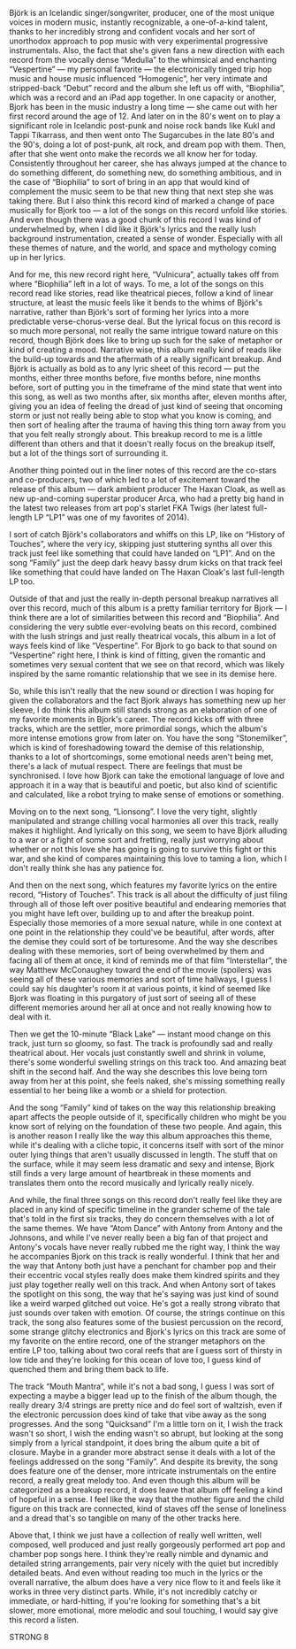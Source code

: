 Björk is an Icelandic singer/songwriter, producer, one of the most unique voices in modern music, instantly recognizable, a one-of-a-kind talent, thanks to her incredibly strong and confident vocals and her sort of unorthodox approach to pop music with very experimental progressive instrumentals. Also, the fact that she's given fans a new direction with each record from the vocally dense “Medulla” to the whimsical and enchanting “Vespertine” — my personal favorite — the electronically tinged trip hop music and house music influenced “Homogenic”, her very intimate and stripped-back “Debut” record and the album she left us off with, “Biophilia”, which was a record and an iPad app together. In one capacity or another, Bjork has been in the music industry a long time — she came out with her first record around the age of 12. And later on in the 80's went on to play a significant role in Icelandic post-punk and noise rock bands like Kukl and Tappi Tíkarrass, and then went onto The Sugarcubes in the late 80's and the 90's, doing a lot of post-punk, alt rock, and dream pop with them. Then, after that she went onto make the records we all know her for today. Consistently throughout her career, she has always jumped at the chance to do something different, do something new, do something ambitious, and in the case of “Biophilia” to sort of bring in an app that would kind of complement the music seem to be that new thing that next step she was taking there. But I also think this record kind of marked a change of pace musically for Bjork too — a lot of the songs on this record unfold like stories. And even though there was a good chunk of this record I was kind of underwhelmed by, when I did like it Björk's lyrics and the really lush background instrumentation, created a sense of wonder. Especially with all these themes of nature, and the world, and space and mythology coming up in her lyrics.

And for me, this new record right here, “Vulnicura”, actually takes off from where “Biophilia” left in a lot of ways. To me, a lot of the songs on this record read like stories, read like theatrical pieces, follow a kind of linear structure, at least the music feels like it bends to the whims of Björk's narrative, rather than Björk's sort of forming her lyrics into a more predictable verse-chorus-verse deal. But the lyrical focus on this record is so much more personal, not really the same intrigue toward nature on this record, though Björk does like to bring up such for the sake of metaphor or kind of creating a mood. Narrative wise, this album really kind of reads like the build-up towards and the aftermath of a really significant breakup. And Björk is actually as bold as to any lyric sheet of this record — put the months, either three months before, five months before, nine months before, sort of putting you in the timeframe of the mind state that went into this song, as well as two months after, six months after, eleven months after, giving you an idea of feeling the dread of just kind of seeing that oncoming storm or just not really being able to stop what you know is coming, and then sort of healing after the trauma of having this thing torn away from you that you felt really strongly about. This breakup record to me is a little different than others and that it doesn't really focus on the breakup itself, but a lot of the things sort of surrounding it.

Another thing pointed out in the liner notes of this record are the co-stars and co-producers, two of which led to a lot of excitement toward the release of this album — dark ambient producer The Haxan Cloak, as well as new up-and-coming superstar producer Arca, who had a pretty big hand in the latest two releases from art pop's starlet FKA Twigs (her latest full-length LP “LP1” was one of my favorites of 2014).

I sort of catch Björk's collaborators and whiffs on this LP, like on “History of Touches”, where the very icy, skipping just stuttering synths all over this track just feel like something that could have landed on “LP1”. And on the song “Family” just the deep dark heavy bassy drum kicks on that track feel like something that could have landed on The Haxan Cloak's last full-length LP too.

Outside of that and just the really in-depth personal breakup narratives all over this record, much of this album is a pretty familiar territory for Bjork — I think there are a lot of similarities between this record and “Biophilia”. And considering the very subtle ever-evolving beats on this record, combined with the lush strings and just really theatrical vocals, this album in a lot of ways feels kind of like “Vespertine”. For Bjork to go back to that sound on “Vespertine” right here, I think is kind of fitting, given the romantic and sometimes very sexual content that we see on that record, which was likely inspired by the same romantic relationship that we see in its demise here.

So, while this isn't really that the new sound or direction I was hoping for given the collaborators and the fact Bjork always has something new up her sleeve, I do think this album still stands strong as an elaboration of one of my favorite moments in Bjork's career. The record kicks off with three tracks, which are the settler, more primordial songs, which the album's more intense emotions grow from later on. You have the song “Stonemilker”, which is kind of foreshadowing toward the demise of this relationship, thanks to a lot of shortcomings, some emotional needs aren't being met, there's a lack of mutual respect. There are feelings that must be synchronised. I love how Bjork can take the emotional language of love and approach it in a way that is beautiful and poetic, but also kind of scientific and calculated, like a robot trying to make sense of emotions or something.

Moving on to the next song, “Lionsong”. I love the very tight, slightly manipulated and strange chilling vocal harmonies all over this track, really makes it highlight. And lyrically on this song, we seem to have Björk alluding to a war or a fight of some sort and fretting, really just worrying about whether or not this love she has going is going to survive this fight or this war, and she kind of compares maintaining this love to taming a lion, which I don't really think she has any patience for.

And then on the next song, which features my favorite lyrics on the entire record, “History of Touches”. This track is all about the difficulty of just filing through all of those left over positive beautiful and endearing memories that you might have left over, building up to and after the breakup point. Especially those memories of a more sexual nature, while in one context at one point in the relationship they could've be beautiful, after words, after the demise they could sort of be torturesome. And the way she describes dealing with these memories, sort of being overwhelmed by them and facing all of them at once, it kind of reminds me of that film “Interstellar”, the way Matthew McConaughey toward the end of the movie (spoilers) was seeing all of these various memories and sort of time hallways, I guess I could say his daughter's room it at various points, it kind of seemed like Bjork was floating in this purgatory of just sort of seeing all of these different memories around her all at once and not really knowing how to deal with it.

Then we get the 10-minute “Black Lake” — instant mood change on this track, just turn so gloomy, so fast. The track is profoundly sad and really theatrical about. Her vocals just constantly swell and shrink in volume, there's some wonderful swelling strings on this track too. And amazing beat shift in the second half. And the way she describes this love being torn away from her at this point, she feels naked, she's missing something really essential to her being like a womb or a shield for protection.

And the song “Family” kind of takes on the way this relationship breaking apart affects the people outside of it, specifically children who might be you know sort of relying on the foundation of these two people. And again, this is another reason I really like the way this album approaches this theme, while it's dealing with a cliche topic, it concerns itself with sort of the minor outer lying things that aren't usually discussed in length. The stuff that on the surface, while it may seem less dramatic and sexy and intense, Bjork still finds a very large amount of heartbreak in these moments and translates them onto the record musically and lyrically really nicely.

And while, the final three songs on this record don't really feel like they are placed in any kind of specific timeline in the grander scheme of the tale that's told in the first six tracks, they do concern themselves with a lot of the same themes. We have “Atom Dance” with Antony from Antony and the Johnsons, and while I've never really been a big fan of that project and Antony's vocals have never really rubbed me the right way, I think the way he accompanies Bjork on this track is really wonderful. I think that her and the way that Antony both just have a penchant for chamber pop and their their eccentric vocal styles really does make them kindred spirits and they just play together really well on this track. And when Antony sort of takes the spotlight on this song, the way that he's saying was just kind of sound like a weird warped glitched out voice. He's got a really strong vibrato that just sounds over taken with emotion. Of course, the strings continue on this track, the song also features some of the busiest percussion on the record, some strange glitchy electronics and Bjork's lyrics on this track are some of my favorite on the entire record, one of the stranger metaphors on the entire LP too, talking about two coral reefs that are I guess sort of thirsty in low tide and they're looking for this ocean of love too, I guess kind of quenched them and bring them back to life.

The track “Mouth Mantra”, while it's not a bad song, I guess I was sort of expecting a maybe a bigger lead up to the finish of the album though, the really dreary 3/4 strings are pretty nice and do feel sort of waltzish, even if the electronic percussion does kind of take that vibe away as the song progresses. And the song “Quicksand” I'm a little torn on it, I wish the track wasn't so short, I wish the ending wasn't so abrupt, but looking at the song simply from a lyrical standpoint, it does bring the album quite a bit of closure. Maybe in a grander more abstract sense it deals with a lot of the feelings addressed on the song “Family”. And despite its brevity, the song does feature one of the denser, more intricate instrumentals on the entire record, a really great melody too. And even though this album will be categorized as a breakup record, it does leave that album off feeling a kind of hopeful in a sense. I feel like the way that the mother figure and the child figure on this track are connected, kind of staves off the sense of loneliness and a dread that's so tangible on many of the other tracks here.

Above that, I think we just have a collection of really well written, well composed, well produced and just really gorgeously performed art pop and chamber pop songs here. I think they're really nimble and dynamic and detailed string arrangements, pair very nicely with the quiet but incredibly detailed beats. And even without reading too much in the lyrics or the overall narrative, the album does have a very nice flow to it and feels like it works in three very distinct parts. While, it's not incredibly catchy or immediate, or hard-hitting, if you're looking for something that's a bit slower, more emotional, more melodic and soul touching, I would say give this record a listen.

STRONG 8
